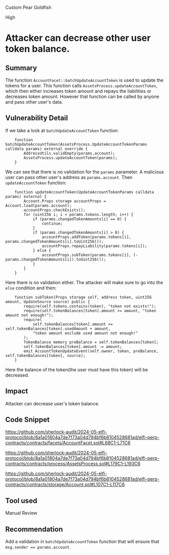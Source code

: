 Custom Pear Goldfish

High

# Attacker can decrease other user token balance.

## Summary
The function `AccountFacet::batchUpdateAccountToken` is used to update the tokens for a user. This function calls `AssetsProcess.updateAccountToken`, which then either increases token amount and repays the liabilities or decreases token amount. However that function can be called by anyone and pass other user's data.

## Vulnerability Detail
If we take a look at `batchUpdateAccountToken` function:

```solidity
    function batchUpdateAccountToken(AssetsProcess.UpdateAccountTokenParams calldata params) external override {
        AddressUtils.validEmpty(params.account);
        AssetsProcess.updateAccountToken(params);
    }
```

We can see that there is no validation for the `params` parameter. A malicious user can pass other user's address as `params.account`. Then `updateAccountToken` function:

```solidity
    function updateAccountToken(UpdateAccountTokenParams calldata params) external {
        Account.Props storage accountProps = Account.load(params.account);
        accountProps.checkExists();
        for (uint256 i; i < params.tokens.length; i++) {
            if (params.changedTokenAmounts[i] == 0) {
                continue;
            }
            if (params.changedTokenAmounts[i] > 0) {
                accountProps.addToken(params.tokens[i], params.changedTokenAmounts[i].toUint256());
                accountProps.repayLiability(params.tokens[i]);
            } else {
                accountProps.subToken(params.tokens[i], (-params.changedTokenAmounts[i]).toUint256());
            }
        }
    }
```

Here there is no validation either. The attacker will make sure to go into the `else` condition and then:

```solidity
    function subToken(Props storage self, address token, uint256 amount, UpdateSource source) public {
        require(self.tokens.contains(token), "token not exists!");
        require(self.tokenBalances[token].amount >= amount, "token amount not enough!");
        require(
            self.tokenBalances[token].amount >= self.tokenBalances[token].usedAmount + amount,
            "token amount exclude used amount not enough!"
        );
        TokenBalance memory preBalance = self.tokenBalances[token];
        self.tokenBalances[token].amount -= amount;
        emit AccountTokenUpdateEvent(self.owner, token, preBalance, self.tokenBalances[token], source);
    }
```

Here the balance of the token(the user must have this token) will be decreased.

## Impact
Attacker can decrease user's token balance.

## Code Snippet
https://github.com/sherlock-audit/2024-05-elfi-protocol/blob/8a1a01804a7de7f73a04d794bf6b8104528681ad/elfi-perp-contracts/contracts/facets/AccountFacet.sol#L68C1-L71C6

https://github.com/sherlock-audit/2024-05-elfi-protocol/blob/8a1a01804a7de7f73a04d794bf6b8104528681ad/elfi-perp-contracts/contracts/process/AssetsProcess.sol#L179C1-L193C6

https://github.com/sherlock-audit/2024-05-elfi-protocol/blob/8a1a01804a7de7f73a04d794bf6b8104528681ad/elfi-perp-contracts/contracts/storage/Account.sol#L107C1-L117C6

## Tool used
Manual Review

## Recommendation
Add a validation in `batchUpdateAccountToken` function that will ensure that `msg.sender == params.account`.